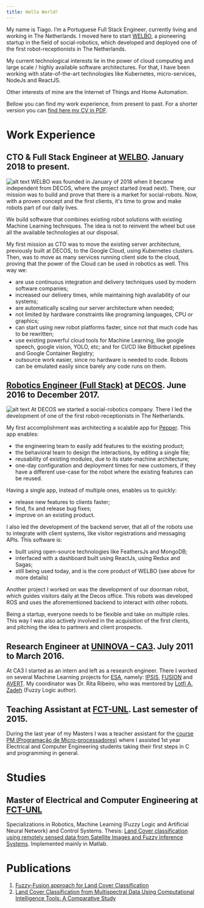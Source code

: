 ```yaml
---
title: Hello World!
---
```

My name is Tiago. I’m a Portuguese Full Stack Engineer, currently living and working in The Netherlands. I moved here to start [WELBO](https://www.welbo.eu), a pioneering startup in the field of social-robotics, which developed and deployed one of the first robot-receptionists in The Netherlands. 
 
My current technological interests lie in the power of cloud computing and large scale / highly available software architectures. For that, I have been working with state-of-the-art technologies like Kubernetes, micro-services, NodeJs and ReactJS.
 
Other interests of mine are the Internet of Things and Home Automation.

Bellow you can find my work experience, from present to past. For a shorter version you can [find here my CV in PDF](/cv.pdf). 

# Work Experience
## CTO & Full Stack Engineer at [WELBO](https://www.welbo.eu). January 2018 to present.
![alt text](/imgs/welbo/welbo_logo_slim.png)
WELBO was founded in January of 2018 when it became independent from DECOS, where the project started (read next). There, our mission was to build and prove that there is a market for social-robots. Now, with a proven concept and the first clients, it's time to grow and make robots part of our daily lives.

We build software that combines existing robot solutions with existing Machine Learning techniques. The idea is not to reinvent the wheel but use all the available technologies at our disposal. 

My first mission as CTO was to move the existing server architecture, previously built at DECOS, to the Google Cloud, using Kubernetes clusters. Then, was to move as many services running client side to the cloud, proving that the power of the Cloud can be used in robotics as well. This way we:
* are use continuous integration and delivery techniques used by modern software companies; 
* increased our delivery times, while maintaining high availability of our systems;
* are automatically scaling our server architecture when needed;
* not limited by hardware constraints like programing languages, CPU or graphics;
* can start using new robot platforms faster, since not that much code has to be rewritten;
* use existing powerful cloud tools for Machine Learning, like google speech, google vision, YOLO, etc; and for CI/CD like Bitbucket pipelines and Google Container Registry; 
* outsource work easier, since no hardware is needed to code. Robots can be emulated easily since barely any code runs on them. 

## [Robotics Engineer (Full Stack)](/decos) at [DECOS](https://www.decos.com "DECOS' Homepage"). June 2016 to December 2017.
![alt text](/imgs/decos/decos_office_snow_slim.jpg)
At DECOS we started a social-robotics company. There I led the development of one of the first robot-receptionists in The Netherlands.

My first accomplishment was architecting a scalable app for [Pepper](https://www.softbankrobotics.com/emea/en/pepper). This app enables:
* the engineering team to easily add features to the existing product;
* the behavioral team to design the interactions, by editing a single file;
* reusability of existing modules, due to its state-machine architecture;
* one-day configuration and deployment times for new customers, if they have a different use-case for the robot where the existing features can be reused.   

Having a single app, instead of multiple ones, enables us to quickly:
* release new features to clients faster;
* find, fix and release bug fixes;
* improve on an existing product. 

I also led the development of the backend server, that all of the robots use to integrate with client systems, like visitor registrations and messaging APIs. This software is:
* built using open-source technologies like FeathersJs and MongoDB;
* interfaced with a dashboard built using ReactJs, using Redux and Sagas;
* still being used today, and is the core product of WELBO (see above for more details)

Another project I worked on was the development of our doorman robot, which guides visitors daily at the Decos office. This robots was developed ROS and uses the aforementioned backend to interact with other robots. 

Being a startup, everyone needs to be flexible and take on multiple roles. This way I was also actively involved in the acquisition of the first clients, and pitching the idea to partners and client prospects.

## Research Engineer at [UNINOVA – CA3](http://ca3-uninova.org "UNINOVA - CA3's Homepage"). July 2011 to March 2016.
At CA3 I started as an intern and left as a research engineer. There I worked on several Machine Learning projects for [ESA](http://www.esa.int/ESA), namely: [IPSIS](http://ca3-uninova.org/project_ipsis), [FUSION](http://ca3-uninova.org/project_fusion) and [AVERT](http://ca3-uninova.org/project_avert).
My coordinator was Dr. Rita Ribeiro, who was mentored by [Lotfi A. Zadeh](https://en.wikipedia.org/wiki/Lotfi_A._Zadeh "Who is Zadeh?") (Fuzzy Logic author).

## Teaching Assistant at [FCT-UNL](http://www.fct.unl.pt/en "FCT-UNL's Homepage"). Last semester of 2015.
During the last year of my Masters I was a teacher assistant for the [course PM (Programação de Micro-processadores)](http://www.unl.pt/guia/2013/fct/UNLGI_getUC?uc=7777) where I assisted 1st year Electrical and Computer Engineering students taking their first steps in C and programming in general.

# Studies
## Master of Electrical and Computer Engineering at [FCT-UNL](http://www.fct.unl.pt/en "FCT-UNL's Homepage")
Specializations in Robotics, Machine Learning (Fuzzy Logic and Artificial Neural Network) and Control Systems. Thesis: [Land Cover classification using remotely sensed data from Satellite Images and Fuzzy Inference Systems](http://ieeexplore.ieee.org/document/7555116/). Implemented mainly in Matlab.

# Publications
1. [Fuzzy-Fusion approach for Land Cover Classification](https://www.researchgate.net/publication/303738109_Fuzzy-Fusion_approach_for_Land_Cover_Classification)
2. [Land Cover Classification from Multispectral Data Using Computational Intelligence Tools: A Comparative Study](https://www.researchgate.net/publication/321091404_Land_Cover_Classification_from_Multispectral_Data_Using_Computational_Intelligence_Tools_A_Comparative_Study)
